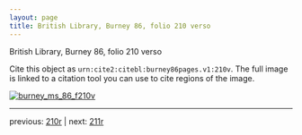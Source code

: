 ```yaml
---
layout: page
title: British Library, Burney 86, folio 210 verso
---
```


British Library, Burney 86, folio 210 verso

Cite this object as `urn:cite2:citebl:burney86pages.v1:210v`.  The full image is linked to a citation tool you can use to cite regions of the image.

[![burney_ms_86_f210v](http://www.homermultitext.org/iipsrv?IIIF=/project/homer/pyramidal/deepzoom/citebl/burney86imgs/v1/burney_ms_86_f210v.tif/full/800,/0/default.jpg)](http://www.homermultitext.org/ict2/?urn=urn:cite2:citebl:burney86imgs.v1:burney_ms_86_f210v) 

---

previous:  [210r](../210r/) | next: [211r](../211r/)